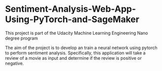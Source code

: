 # Sentiment-Analysis-Web-App-Using-PyTorch-and-SageMaker
This project is part of the Udacity Machine Learning Engineering Nano degree program

The aim of the project is to develop an train a neural network using pytorch to perform sentiment analysis. 
Specifically, this application will take a review of a movie as input and determine if the review is positive or negative.
